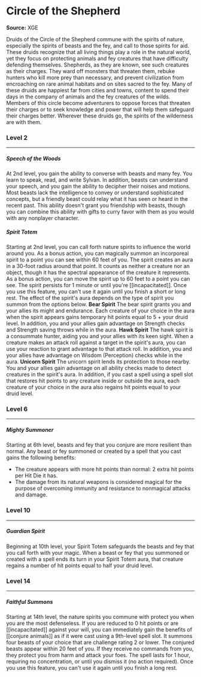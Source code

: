 # Circle of the Shepherd

**Source:** XGE

Druids of the Circle of the Shepherd commune with the spirits of nature, especially the spirits of beasts and the fey, and call to those spirits for aid. These druids recognize that all living things play a role in the natural world, yet they focus on protecting animals and fey creatures that have difficulty defending themselves. Shepherds, as they are known, see such creatures as their charges. They ward off monsters that threaten them, rebuke hunters who kill more prey than necessary, and prevent civilization from encroaching on rare animal habitats and on sites sacred to the fey. Many of these druids are happiest far from cities and towns, content to spend their days in the company of animals and the fey creatures of the wilds.
Members of this circle become adventurers to oppose forces that threaten their charges or to seek knowledge and power that will help them safeguard their charges better. Wherever these druids go, the spirits of the wilderness are with them.

### Level 2
---
##### **Speech of the Woods**
At 2nd level, you gain the ability to converse with beasts and many fey.
You learn to speak, read, and write Sylvan. In addition, beasts can understand your speech, and you gain the ability to decipher their noises and motions. Most beasts lack the intelligence to convey or understand sophisticated concepts, but a friendly beast could relay what it has seen or heard in the recent past. This ability doesn't grant you friendship with beasts, though you can combine this ability with gifts to curry favor with them as you would with any nonplayer character.

##### **Spirit Totem**
Starting at 2nd level, you can call forth nature spirits to influence the world around you. As a bonus action, you can magically summon an incorporeal spirit to a point you can see within 60 feet of you. The spirit creates an aura in a 30-foot radius around that point. It counts as neither a creature nor an object, though it has the spectral appearance of the creature it represents.
As a bonus action, you can move the spirit up to 60 feet to a point you can see.
The spirit persists for 1 minute or until you're [[incapacitated]]. Once you use this feature, you can't use it again until you finish a short or long rest.
The effect of the spirit's aura depends on the type of spirit you summon from the options below.
**Bear Spirit**
The bear spirit grants you and your allies its might and endurance. Each creature of your choice in the aura when the spirit appears gains temporary hit points equal to 5 + your druid level. In addition, you and your allies gain advantage on Strength checks and Strength saving throws while in the aura.
**Hawk Spirit**
The hawk spirit is a consummate hunter, aiding you and your allies with its keen sight. When a creature makes an attack roll against a target in the spirit's aura, you can use your reaction to grant advantage to that attack roll. In addition, you and your allies have advantage on Wisdom (Perception) checks while in the aura.
**Unicorn Spirit**
The unicorn spirit lends its protection to those nearby. You and your allies gain advantage on all ability checks made to detect creatures in the spirit's aura. In addition, if you cast a spell using a spell slot that restores hit points to any creature inside or outside the aura, each creature of your choice in the aura also regains hit points equal to your druid level.

### Level 6
---
##### **Mighty Summoner**
Starting at 6th level, beasts and fey that you conjure are more resilient than normal. Any beast or fey summoned or created by a spell that you cast gains the following benefits:
- The creature appears with more hit points than normal: 2 extra hit points per Hit Die it has.
- The damage from its natural weapons is considered magical for the purpose of overcoming immunity and resistance to nonmagical attacks and damage.

### Level 10
---
##### **Guardian Spirit**
Beginning at 10th level, your Spirit Totem safeguards the beasts and fey that you call forth with your magic. When a beast or fey that you summoned or created with a spell ends its turn in your Spirit Totem aura, that creature regains a number of hit points equal to half your druid level.

### Level 14
---
##### **Faithful Summons**
Starting at 14th level, the nature spirits you commune with protect you when you are the most defenseless. If you are reduced to 0 hit points or are [[incapacitated]] against your will, you can immediately gain the benefits of [[conjure animals]] as if it were cast using a 9th-level spell slot. It summons four beasts of your choice that are challenge rating 2 or lower. The conjured beasts appear within 20 feet of you. If they receive no commands from you, they protect you from harm and attack your foes. The spell lasts for 1 hour, requiring no concentration, or until you dismiss it (no action required).
Once you use this feature, you can't use it again until you finish a long rest.